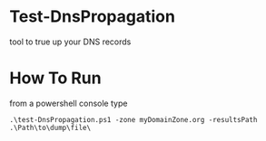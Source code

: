 # Test-DnsPropagation
 tool to true up your DNS records

# How To Run
from a powershell console type 
```
.\test-DnsPropagation.ps1 -zone myDomainZone.org -resultsPath .\Path\to\dump\file\
```
